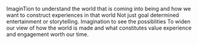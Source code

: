 ImaginTion to understand the world that is coming into being and how we want to construct experiences in that world 
Not just goal determined entertainment or storytelling.
Imagination to see the possiblities
To widen our view of how the world is made and what constitutes value experience and engagement worth our time.
